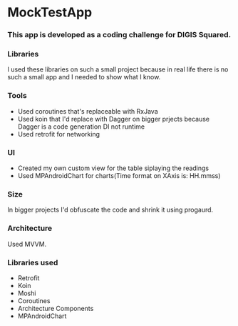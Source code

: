 # MockTestApp
### This app is developed as a coding challenge for DIGIS Squared.
### Libraries
  I used these libraries on such a small project because in real life there is no such a small app and I needed to show what I know.<br/>
### Tools
*  Used coroutines that's replaceable with RxJava<br/>
*  Used koin that I'd replace with Dagger on bigger prjects because Dagger is a code generation DI not runtime<br/>
*  Used retrofit for networking<br/>
### UI
*  Created my own custom view for the table siplaying the readings<br/>
*  Used MPAndroidChart for charts(Time format on XAxis is: HH.mmss)<br/>
### Size
  In bigger projects I'd obfuscate the code and shrink it using progaurd.<br/>
### Architecture
  Used MVVM.<br/>
### Libraries used
*  Retrofit
*  Koin
*  Moshi
*  Coroutines
*  Architecture Components
*  MPAndroidChart
